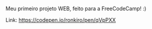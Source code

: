 Meu primeiro projeto WEB, feito para a FreeCodeCamp! :)

Link: https://codepen.io/ronkiro/pen/qVpPXX